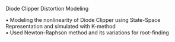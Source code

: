 Diode Clipper Distortion Modeling

•	Modeling the nonlinearity of Diode Clipper using State-Space Representation and simulated with K-method\
•	Used Newton-Raphson method and its variations for root-finding 
